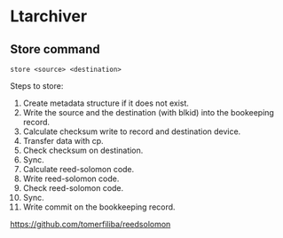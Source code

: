 # Ltarchiver

## Store command

```
store <source> <destination>
```

Steps to store:

1. Create metadata structure if it does not exist.
2. Write the source and the destination (with blkid) into the bookeeping record.
3. Calculate checksum write to record and destination device.
4. Transfer data with cp.
5. Check checksum on destination.
6. Sync.
7. Calculate reed-solomon code.
8. Write reed-solomon code.
9. Check reed-solomon code.
10. Sync.
11. Write commit on the bookkeeping record.

https://github.com/tomerfiliba/reedsolomon